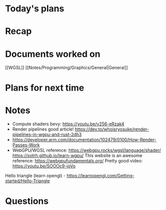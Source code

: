 # Today's plans
# Recap
# Documents worked on
[[WGSL]]
[[Notes/Programming/Graphics/General|General]]


# Plans for next time
# Notes
- Compute shaders bevy: https://youtu.be/v256-eRzak4
- Render pipelines good article! https://dev.to/whoisryosuke/render-pipelines-in-wgpu-and-rust-2dh3
- https://developer.arm.com/documentation/102479/0100/How-Render-Passes-Work
- WebGPU/WGSL reference: https://webgpu.rocks/wgsl/language/shader/
https://sotrh.github.io/learn-wgpu/
This website is an awesome reference: https://webgpufundamentals.org/
Pretty good video: https://youtu.be/SOOOc9-joVo

Hello triangle (learn opengl) - https://learnopengl.com/Getting-started/Hello-Triangle
# Questions


